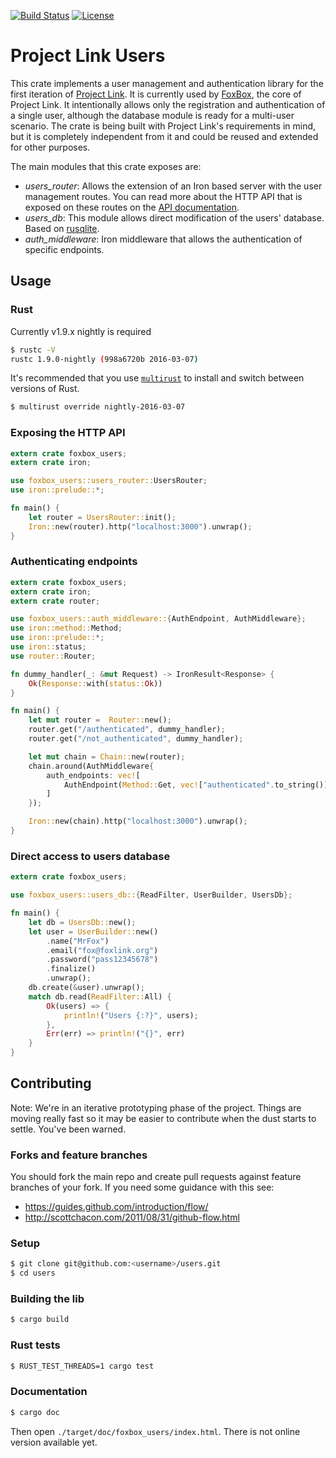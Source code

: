 [![Build Status](https://travis-ci.org/fxbox/users.svg?branch=master)](https://travis-ci.org/fxbox/users)
[![License](https://img.shields.io/badge/license-MPL2-blue.svg)](https://raw.githubusercontent.com/fxbox/users/master/LICENSE)

# Project Link Users
This crate implements a user management and authentication library for the first iteration of [Project Link](https://wiki.mozilla.org/Project_Link). It is currently used by [FoxBox](https://github.com/fxbox/foxbox), the core of Project Link. It intentionally allows only the registration and authentication of a single user, although the database module is ready for a multi-user scenario. The crate is being built with Project Link's requirements in mind, but it is completely independent from it and could be reused and extended for other purposes.

The main modules that this crate exposes are:

* *users_router*:  Allows the extension of an Iron based server with the user management routes. You can read more about the HTTP API that is exposed on these routes on the [API documentation](https://github.com/fxbox/users/blob/master/doc/API.md).
* *users_db*: This module allows direct modification of the users' database. Based on [rusqlite](https://github.com/jgallagher/rusqlite).
* *auth_middleware*: Iron middleware that allows the authentication of specific endpoints.

## Usage
### Rust
Currently v1.9.x nightly is required
```bash
$ rustc -V
rustc 1.9.0-nightly (998a6720b 2016-03-07)
```
It's recommended that you use [`multirust`](https://github.com/brson/multirust) to install and switch between versions of Rust.
```bash
$ multirust override nightly-2016-03-07
```
### Exposing the HTTP API
```rust
extern crate foxbox_users;
extern crate iron;

use foxbox_users::users_router::UsersRouter;
use iron::prelude::*;

fn main() {
    let router = UsersRouter::init();
    Iron::new(router).http("localhost:3000").unwrap();
}
```
### Authenticating endpoints
```rust
extern crate foxbox_users;
extern crate iron;
extern crate router;

use foxbox_users::auth_middleware::{AuthEndpoint, AuthMiddleware};
use iron::method::Method;
use iron::prelude::*;
use iron::status;
use router::Router;

fn dummy_handler(_: &mut Request) -> IronResult<Response> {
    Ok(Response::with(status::Ok))
}

fn main() {
    let mut router =  Router::new();
    router.get("/authenticated", dummy_handler);
    router.get("/not_authenticated", dummy_handler);

    let mut chain = Chain::new(router);
    chain.around(AuthMiddleware{
        auth_endpoints: vec![
            AuthEndpoint(Method::Get, vec!["authenticated".to_string()])
        ]
    });

    Iron::new(chain).http("localhost:3000").unwrap();
}
```
### Direct access to users database
```rust
extern crate foxbox_users;

use foxbox_users::users_db::{ReadFilter, UserBuilder, UsersDb};

fn main() {
    let db = UsersDb::new();
    let user = UserBuilder::new()
        .name("MrFox")
        .email("fox@foxlink.org")
        .password("pass12345678")
        .finalize()
        .unwrap();
    db.create(&user).unwrap();
    match db.read(ReadFilter::All) {
        Ok(users) => {
            println!("Users {:?}", users);
        },
        Err(err) => println!("{}", err)
    }
}
```
## Contributing
Note: We're in an iterative prototyping phase of the project. Things are moving
really fast so it may be easier to contribute when the dust starts to settle.
You've been warned.
### Forks and feature branches
You should fork the main repo and create pull requests against feature branches
of your fork. If you need some guidance with this see:
 - https://guides.github.com/introduction/flow/
 - http://scottchacon.com/2011/08/31/github-flow.html

### Setup
```bash
$ git clone git@github.com:<username>/users.git
$ cd users
```
### Building the lib
```bash
$ cargo build
```
### Rust tests
```bash
$ RUST_TEST_THREADS=1 cargo test
```
### Documentation
```bash
$ cargo doc
```
Then open `./target/doc/foxbox_users/index.html`. There is not online version available yet.
